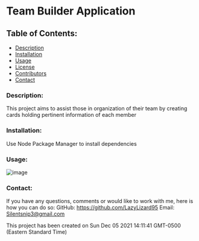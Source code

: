 # Team Builder Application
## Table of Contents:
* [Description](#description)
* [Installation](#installation)
* [Usage](#usage) 
* [License](#license)
* [Contributors](#contributors)
* [Contact](#contact)
### Description:
This project aims to assist those in organization of their team by creating cards holding pertinent information of each member
### Installation:
Use Node Package Manager to install dependencies
### Usage:
![image](https://user-images.githubusercontent.com/51461957/144760352-bb46cd64-ddb2-4cc5-aa05-c2930d31444b.png)
### Contact:
If you have any questions, comments or would like to work with me, here is how you can do so:
GitHub: https://github.com/LazyLizard95
Email: Silentsnip3@gmail.com

This project has been created on Sun Dec 05 2021 14:11:41 GMT-0500 (Eastern Standard Time)
